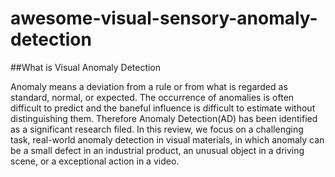 # awesome-visual-sensory-anomaly-detection
##What is Visual Anomaly Detection

Anomaly means a deviation from a rule or from what is regarded as standard, normal, or expected. 
The occurrence of anomalies is often difficult to predict and the baneful influence is difficult to estimate without distinguishing them.
Therefore Anomaly Detection(AD) has been identified as a significant research filed. 
In this review, we focus on a challenging task, real-world anomaly detection in visual materials, in which anomaly can be a small defect in an industrial product, an unusual object in a driving scene, or a exceptional action in a video. 

